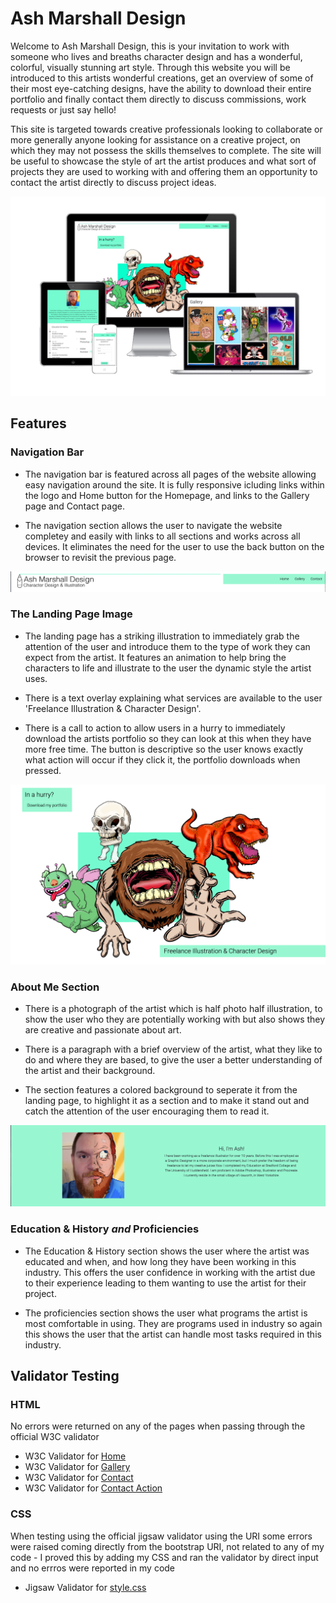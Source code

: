 # Ash Marshall Design

Welcome to Ash Marshall Design, this is your invitation to work with someone who lives and breaths character design and has a wonderful, colorful, visually stunning art style. 
Through this website you will be introduced to this artists wonderful creations, get an overview of some of their most eye-catching designs, have the ability to download their entire portfolio and finally contact them directly to discuss commissions, work requests or just say hello!

This site is targeted towards creative professionals looking to collaborate or more generally anyone looking for assistance on a creative project, on which  they may not possess the skills themselves to complete. The site will be useful to showcase the style of art the artist produces and what sort of projects they are used to working with and offering them an opportunity to contact the artist directly to discuss project ideas. 

![shows website working across mulitple devices](/assets/docs/responsive.jpg)

## Features

### Navigation Bar

- The navigation bar is featured across all pages of the website allowing easy navigation around the site. It is fully responsive icluding links within the logo and Home button for the Homepage, and links to the Gallery page and Contact page.

- The navigation section allows the user to navigate the website completey and easily with links to all sections and works across all devices. It eliminates the need for the user to use the back button on the browser to revisit the previous page. 

![navigation bar](/assets/docs/navigationbar.png)

### The Landing Page Image

- The landing page has a striking illustration to immediately grab the attention of the user and introduce them to the type of work they can expect from the artist. It features an animation to help bring the characters to life and illustrate to the user the dynamic style the artist uses. 

- There is a text overlay explaining what services are available to the user 'Freelance Illustration & Character Design'.

- There is a call to action to allow users in a hurry to immediately download the artists portfolio so they can look at this when they have more free time. The button is descriptive so the user knows exactly what action will occur if they click it, the portfolio downloads when pressed.

![A number of different orignal character illustrations](/assets/docs/landingpage.png)

### About Me Section

- There is a photograph of the artist which is half photo half illustration, to show the user who they are potentially working with but also shows they are creative and passionate about art.

- There is a paragraph with a brief overview of the artist, what they like to do and where they are based, to give the user a better understanding of the artist and their background. 

- The section features a colored background to seperate it from the landing page, to highlight it as a section and to make it stand out and catch the attention of the user encouraging them to read it. 

![photo/illustration of a man, text explaining who it is](assets/docs/aboutme.png)

### Education & History *and* Proficiencies

- The Education & History section shows the user where the artist was educated and when, and how long they have been working in this industry. This offers the user confidence in working with the artist due to their experience leading to them wanting to use the artist for their project.

- The proficiencies section shows the user what programs the artist is most comfortable in using. They are programs used in industry so again this shows the user that the artist can handle most tasks required in this industry.



## Validator Testing

### HTML
No errors were returned on any of the pages when passing through the official W3C validator
- W3C Validator for [Home](https://validator.w3.org/nu/?doc=https%3A%2F%2Fuctv9805.github.io%2Fchar-design-portfolio%2Findex.html)
- W3C Validator for [Gallery](https://validator.w3.org/nu/?doc=https%3A%2F%2Fuctv9805.github.io%2Fchar-design-portfolio%2Fgallery.html)
- W3C Validator for [Contact](https://validator.w3.org/nu/?doc=https%3A%2F%2Fuctv9805.github.io%2Fchar-design-portfolio%2Fcontact.html)
- W3C Validator for [Contact Action](https://validator.w3.org/nu/?doc=https%3A%2F%2Fuctv9805.github.io%2Fchar-design-portfolio%2Fcontactaction.html)

### CSS
When testing using the official jigsaw validator using the URI some errors were raised coming directly from the bootstrap URI, not related to any of my code - I proved this by adding my CSS and ran the validator by direct input and no errros were reported in my code

- Jigsaw Validator for [style.css](http://jigsaw.w3.org/css-validator/validator$link)




